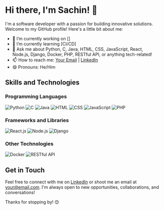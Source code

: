 # Hi there, I'm Sachin! 👋

I'm a software developer with a passion for building innovative solutions. Welcome to my GitHub profile! Here's a little bit about me:

- 🔭 I’m currently working on []
- 🌱 I’m currently learning [CI/CD]
- 💬 Ask me about Python, C, Java, HTML, CSS, JavaScript, React, Node.js, Django, Docker, PHP, RESTful API, or anything tech-related!
- 📫 How to reach me: [Your Email](mailto:sachinram2509@gmail.com) | [LinkedIn](https://www.linkedin.com/in/sachin-ram-94418a226/)
- 😄 Pronouns: He/Him

## Skills and Technologies

### Programming Languages
![Python](https://img.shields.io/badge/Python-3776AB?style=for-the-badge&logo=python&logoColor=white)
![C](https://img.shields.io/badge/C-00599C?style=for-the-badge&logo=c&logoColor=white)
![Java](https://img.shields.io/badge/Java-007396?style=for-the-badge&logo=java&logoColor=white)
![HTML](https://img.shields.io/badge/HTML5-E34F26?style=for-the-badge&logo=html5&logoColor=white)
![CSS](https://img.shields.io/badge/CSS3-1572B6?style=for-the-badge&logo=css3&logoColor=white)
![JavaScript](https://img.shields.io/badge/JavaScript-F7DF1E?style=for-the-badge&logo=javascript&logoColor=black)
![PHP](https://img.shields.io/badge/PHP-777BB4?style=for-the-badge&logo=php&logoColor=white)

### Frameworks and Libraries
![React.js](https://img.shields.io/badge/React-61DAFB?style=for-the-badge&logo=react&logoColor=black)
![Node.js](https://img.shields.io/badge/Node.js-43853D?style=for-the-badge&logo=node.js&logoColor=white)
![Django](https://img.shields.io/badge/Django-092E20?style=for-the-badge&logo=django&logoColor=white)

### Other Technologies
![Docker](https://img.shields.io/badge/Docker-2496ED?style=for-the-badge&logo=docker&logoColor=white)
![RESTful API](https://img.shields.io/badge/RESTful%20API-FF5733?style=for-the-badge)


## Get in Touch

Feel free to connect with me on [LinkedIn](https://www.linkedin.com/in/sachin-ram-94418a226/) or shoot me an email at [your@email.com](mailto:sachinram2509@gmail.com). I'm always open to new opportunities, collaborations, and conversations!

Thanks for stopping by! 😊
